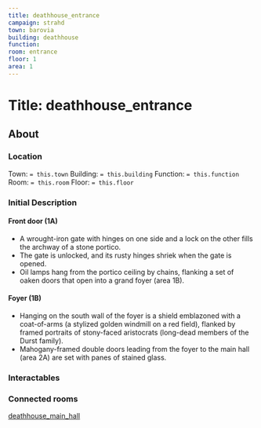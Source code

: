 ```yaml
---
title: deathhouse_entrance
campaign: strahd
town: barovia
building: deathhouse
function:
room: entrance
floor: 1
area: 1
---
```

# Title: deathhouse_entrance
## About
### Location
Town: `= this.town`
Building: `= this.building`
Function: `= this.function`
Room: `= this.room`
Floor: `= this.floor` 
### Initial Description
#### Front door (1A)
- A wrought-iron gate with hinges on one side and a lock on the other fills the archway of a stone portico.
- The gate is unlocked, and its rusty hinges shriek when the gate is opened.
- Oil lamps hang from the portico ceiling by chains, flanking a set of oaken doors that open into a grand foyer (area 1B).
#### Foyer (1B)
- Hanging on the south wall of the foyer is a shield emblazoned with a coat-of-arms (a stylized golden windmill on a red field), flanked by framed portraits of stony-faced aristocrats (long-dead members of the Durst family). 
- Mahogany-framed double doors leading from the foyer to the main hall (area 2A) are set with panes of stained glass.
### Interactables
### Connected rooms
[deathhouse_main_hall](deathhouse_main_hall.md)
